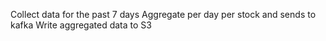 Collect data for the past 7 days
Aggregate per day per stock and sends to kafka
Write aggregated data to S3
